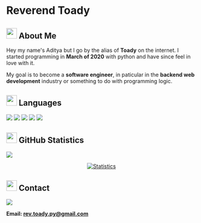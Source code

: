 # Reverend Toady

## <img src="https://cdn3.emoji.gg/emojis/2112_wave_animated.gif" width="28px" height="28px"> About Me

Hey my name's Aditya but I go by the alias of **Toady** on the internet. I
started programming in **March of 2020** with python and have since feel in love
with it. 

My goal is to become a **software engineer**, in paticular in the
**backend web development** industry or something to do with programming logic.

## <img src="https://cdn3.emoji.gg/emojis/7809-pepe-noted.gif" width="28x" height="28px"> Languages

<a href= "https://en.wikipedia.org/wiki/Python_(programming_language)"><img src= "https://img.shields.io/badge/python-1a212e?style=for-the-badge&logo=python&logoColor=white"></a>
<a href= "https://en.wikipedia.org/wiki/JavaScript"><img src= "https://img.shields.io/badge/JavaScript-1a212e?style=for-the-badge&logo=javascript&logoColor=white"></a>
<a href= "https://en.wikipedia.org/wiki/C%2B%2B"><img src= "https://img.shields.io/badge/C%2B%2B-1a212e?style=for-the-badge&logo=c%2B%2B&logoColor=white"></a>
<a href= "https://en.wikipedia.org/wiki/Go_(programming_language)"><img src= "https://img.shields.io/badge/Go-1a212e?style=for-the-badge&logo=go&logoColor=white"></a>
<a href= "https://en.wikipedia.org/wiki/Rust_(programming_language)"><img src= "https://img.shields.io/badge/Rust-1a212e?style=for-the-badge&logo=rust&logoColor=white"></a>

## <img src="https://cdn3.emoji.gg/emojis/9230-stats.png" width="28px" height="28px"> GitHub Statistics 

![](https://komarev.com/ghpvc/?username=Reverend-Toady&color=1a212e&style=flat&label=profile+views)
<p align=center>
<a href="https://github.com/Reverend-Toady">
  <img align="center" src="https://github-readme-stats.vercel.app/api?username=Reverend-Toady&show_icons=true&include_all_commits=true&count_private=true$show_icons=true&&hide_border=true&bg_color=1a212e&title_color=ffffff&icon_color=ffffff&text_color=ffffff" alt="Statistics" />
</a>
</p>
  
## <img src="https://cdn3.emoji.gg/emojis/1292-person-talking.png" width="28px" height="28px"> Contact

![](https://discord.c99.nl/widget/theme-4/593036316980019220.png)

**Email: rev.toady.py@gmail.com**

<!---
<details markdown= "1">
  <summary><h2><img src="https://cdn3.emoji.gg/emojis/2561-working.gif" width="28x" height="28px"> Projects</h2></summary>
  <br>
      <a href= "https://github.com/Reverend-Toady/Spotify-Downloader">
      <img src="https://github-readme-stats.vercel.app/api/pin/?username=Reverend-Toady&repo=Spotify-Downloader&title_color=fff&icon_color=fff&text_color=fff&bg_color=1a212e" width="500" height= "250">
      </a>
      <a href= "https://github.com/Reverend-Toady/random-playlist-maker">
      <img src="https://github-readme-stats.vercel.app/api/pin/?username=Reverend-Toady&repo=random-playlist-maker&title_color=fff&icon_color=fff&text_color=fff&bg_color=1a212e" width="500" height= "250">
      </a>
      <a href= "https://github.com/Reverend-Toady/pathfinder">
      <img src="https://github-readme-stats.vercel.app/api/pin/?username=Reverend-Toady&repo=pathfinder&title_color=fff&icon_color=fff&text_color=fff&bg_color=1a212e" width="500" height= "250">
      </a>
      <a href= "https://github.com/Reverend-Toady/maze-generation">
      <img src="https://github-readme-stats.vercel.app/api/pin/?username=Reverend-Toady&repo=maze-generation&title_color=fff&icon_color=fff&text_color=fff&bg_color=1a212e" width="500" height= "250">
      </a>
</details>
--->
